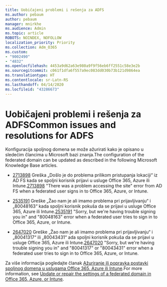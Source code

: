 ```yaml
---
title: Uobičajeni problemi i rešenja za ADFS
ms.author: pebaum
author: pebaum
manager: mnirkhe
ms.audience: Admin
ms.topic: article
ROBOTS: NOINDEX, NOFOLLOW
localization_priority: Priority
ms.collection: Adm_O365
ms.custom:
- "9002490"
- "4832"
ms.openlocfilehash: 4453a9d62a63e980a9f9f56eb6ff2551c58e3e2b
ms.sourcegitcommit: c061f1dfa6f557a9ec083dd030b73b121d9864ea
ms.translationtype: HT
ms.contentlocale: sr-Latn-RS
ms.lasthandoff: 04/14/2020
ms.locfileid: "43286673"
---
```

# <a name="common-issues-and-resolutions-for-adfs"></a><span data-ttu-id="c9e7a-102">Uobičajeni problemi i rešenja za ADFS</span><span class="sxs-lookup"><span data-stu-id="c9e7a-102">Common issues and resolutions for ADFS</span></span>

<span data-ttu-id="c9e7a-103">Konfiguracija spoljnog domena se može ažurirati kako je opisano u sledećim člancima u Microsoft bazi znanja.</span><span class="sxs-lookup"><span data-stu-id="c9e7a-103">The configuration of the federated domain can be updated as described in the following Microsoft Knowledge Base articles.</span></span>

- <span data-ttu-id="c9e7a-104">[2713898](https://support.microsoft.com/help/2713898)  Greška „Došlo je do problema prilikom pristupanja lokaciji“ iz AD FS kada se spoljni korisnik prijavi u usluge Office 365, Azure ili Intune.</span><span class="sxs-lookup"><span data-stu-id="c9e7a-104">[2713898](https://support.microsoft.com/help/2713898)  "There was a problem accessing the site" error from AD FS when a federated user signs in to Office 365, Azure, or Intune.</span></span>

- <span data-ttu-id="c9e7a-105">[2535191](https://support.microsoft.com/help/2535191) Greške „Žao nam je ali imamo problema pri prijavljivanju“ i „80048163“ kada spoljni korisnik pokuša da se prijavi u usluge Office 365, Azure ili Intune.</span><span class="sxs-lookup"><span data-stu-id="c9e7a-105">[2535191](https://support.microsoft.com/help/2535191) "Sorry, but we're having trouble signing you in" and "80048163" error when a federated user tries to sign in to Office 365, Azure, or Intune.</span></span>

- <span data-ttu-id="c9e7a-106">[2647020](https://support.microsoft.com/help/2647020)   Greške „Žao nam je ali imamo problema pri prijavljivanju“ i „80041317“ ili „80043431“ ada spoljni korisnik pokuša da se prijavi u usluge Office 365, Azure ili Intune.</span><span class="sxs-lookup"><span data-stu-id="c9e7a-106">[2647020](https://support.microsoft.com/help/2647020)   "Sorry, but we're having trouble signing you in" and "80041317" or "80043431" error when a federated user tries to sign in to Office 365, Azure, or Intune.</span></span>

<span data-ttu-id="c9e7a-107">Za više informacija pogledajte članak [Ažuriranje ili popravka postavki spoljnog domena u uslugama Office 365, Azure ili Intune](https://docs.microsoft.com/sr-latn-RS/office365/troubleshoot/active-directory/update-federated-domain-office-365).</span><span class="sxs-lookup"><span data-stu-id="c9e7a-107">For more information, see [Update or repair the settings of a federated domain in Office 365, Azure, or Intune](https://docs.microsoft.com/sr-latn-RS/office365/troubleshoot/active-directory/update-federated-domain-office-365).</span></span>
